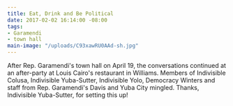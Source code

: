 ```yaml
---
title: Eat, Drink and Be Political
date: 2017-02-02 16:14:00 -08:00
tags:
- Garamendi
- town hall
main-image: "/uploads/C93xawRU0AAd-sh.jpg"
---
```


After Rep. Garamendi's town hall on April 19, the conversations continued at an after-party at Louis Cairo's restaurant in Williams. Members of Indivisible Colusa, Indivisible Yuba-Sutter, Indivisible Yolo, Democracy Winters and staff from Rep. Garamendi's Davis and Yuba City mingled. Thanks, Indivisible Yuba-Sutter, for setting this up!